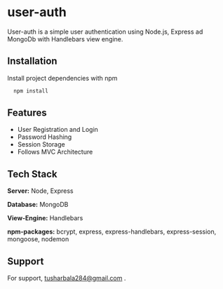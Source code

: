 # user-auth

User-auth is a simple user authentication using Node.js, Express ad MongoDb with Handlebars view engine.

## Installation

Install project dependencies with npm

```bash
  npm install
```

## Features

- User Registration and Login
- Password Hashing
- Session Storage
- Follows MVC Architecture

## Tech Stack

**Server:** Node, Express

**Database:** MongoDB

**View-Engine:** Handlebars

**npm-packages:** bcrypt, express, express-handlebars, express-session, mongoose, nodemon

## Support

For support, tusharbala284@gmail.com .
